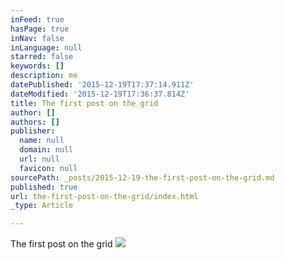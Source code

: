 ```yaml
---
inFeed: true
hasPage: true
inNav: false
inLanguage: null
starred: false
keywords: []
description: me
datePublished: '2015-12-19T17:37:14.911Z'
dateModified: '2015-12-19T17:36:37.814Z'
title: The first post on the grid
author: []
authors: []
publisher:
  name: null
  domain: null
  url: null
  favicon: null
sourcePath: _posts/2015-12-19-the-first-post-on-the-grid.md
published: true
url: the-first-post-on-the-grid/index.html
_type: Article

---
```

The first post on the grid
![](https://the-grid-user-content.s3-us-west-2.amazonaws.com/9fe14212-09e8-4676-b475-3524d1979a44.png)